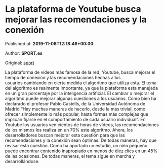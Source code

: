 
# La plataforma de Youtube busca mejorar las recomendaciones y la conexión

Published at: **2019-11-06T12:18:46+00:00**

Author: **SPORT.es**

Original: [sport](https://www.sport.es/es/noticias/tecnologia/plataforma-youtube-busca-mejorar-las-recomendaciones-conexion-7716513)

La plataforma de vídeos más famosa de la red, Youtube, busca mejorar el tiempo de conexión y las recomendaciones hechas a los usuarios cambiando en cierta medida el algoritmo que utiliza esta. El tema del algoritmo es realmente importante, ya que la plataforma esta manejada en un gran porcentaje por la inteligencia artificial.
El cambiar o mejorar el algoritmo puede mejorar algunas cuestiones a los usuarios. Como bien ha declarado el profesor Pablo Castells, de la Universidad Autónoma de Madrid “Hay muchas maneras de hacerlo, desde la más trivial, como ofrecer simplemente lo más popular, hasta formas más complejas que implican fijarse en el comportamiento de cada usuario individual&rdquor;.
En Youtube los usuarios ven cientos de horas de vídeos, las recomendaciones de los mismos los realiza en un 70% este algoritmo. Ahora, los desarrolladores buscan mejorar esta cuestión para que las recomendaciones y la conexión sean óptimas. De todas maneras, hay que revisar esta cuestión.
Como ha aportado un estudio, un niño pequeño puede encontrar contenido inapropiado en menos de diez clics en un 45% de las ocasiones. De todas maneras, el tema sigue en marcha y desarrollándose.
